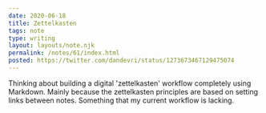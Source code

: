 ```yaml
---
date: 2020-06-18
title: Zettelkasten
tags: note
type: writing
layout: layouts/note.njk
permalink: /notes/61/index.html
posted: https://twitter.com/dandevri/status/1273673467129475074
---
```


Thinking about building a digital 'zettelkasten' workflow completely using Markdown. Mainly because the zettelkasten principles are based on setting links between notes. Something that my current workflow is lacking.
